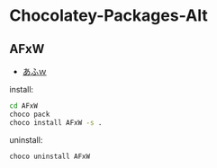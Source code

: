 # Chocolatey-Packages-Alt

## AFxW

- [あふｗ](http://akt.d.dooo.jp/akt_afxw.html)

install:
```cmd
cd AFxW
choco pack
choco install AFxW -s .
```

uninstall:
```cmd
choco uninstall AFxW
```
